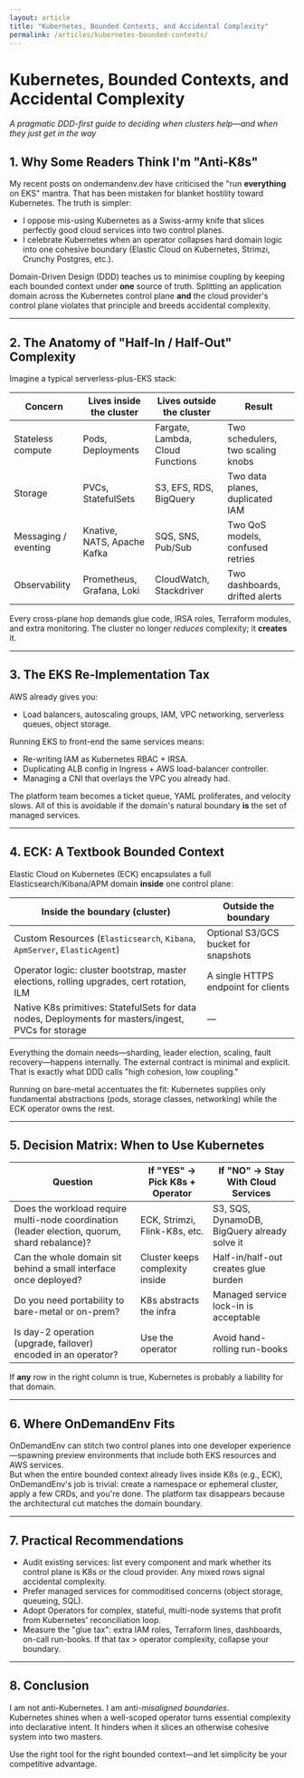 ```yaml
---
layout: article
title: "Kubernetes, Bounded Contexts, and Accidental Complexity"
permalink: /articles/kubernetes-bounded-contexts/
---
```


# Kubernetes, Bounded Contexts, and Accidental Complexity  
_A pragmatic DDD-first guide to deciding when clusters help—and when they just get in the way_

## 1. Why Some Readers Think I'm "Anti-K8s"

My recent posts on ondemandenv.dev have criticised the "run **everything** on EKS" mantra. That has been mistaken for blanket hostility toward Kubernetes. The truth is simpler:  

-  I oppose mis-using Kubernetes as a Swiss-army knife that slices perfectly good cloud services into two control planes.  
-  I celebrate Kubernetes when an operator collapses hard domain logic into one cohesive boundary (Elastic Cloud on Kubernetes, Strimzi, Crunchy Postgres, etc.).  

Domain-Driven Design (DDD) teaches us to minimise coupling by keeping each bounded context under **one** source of truth. Splitting an application domain across the Kubernetes control plane **and** the cloud provider's control plane violates that principle and breeds accidental complexity.

---

## 2. The Anatomy of "Half-In / Half-Out" Complexity

Imagine a typical serverless-plus-EKS stack:

| Concern | Lives inside the cluster | Lives outside the cluster | Result |
|---------|-------------------------|---------------------------|--------|
| Stateless compute | Pods, Deployments | Fargate, Lambda, Cloud Functions | Two schedulers, two scaling knobs |
| Storage | PVCs, StatefulSets | S3, EFS, RDS, BigQuery | Two data planes, duplicated IAM |
| Messaging / eventing | Knative, NATS, Apache Kafka | SQS, SNS, Pub/Sub | Two QoS models, confused retries |
| Observability | Prometheus, Grafana, Loki | CloudWatch, Stackdriver | Two dashboards, drifted alerts |

Every cross-plane hop demands glue code, IRSA roles, Terraform modules, and extra monitoring. The cluster no longer _reduces_ complexity; it **creates** it.

---

## 3. The EKS Re-Implementation Tax

AWS already gives you:  

-  Load balancers, autoscaling groups, IAM, VPC networking, serverless queues, object storage.  

Running EKS to front-end the same services means:

* Re-writing IAM as Kubernetes RBAC + IRSA.  
* Duplicating ALB config in Ingress + AWS load-balancer controller.  
* Managing a CNI that overlays the VPC you already had.  

The platform team becomes a ticket queue, YAML proliferates, and velocity slows. All of this is avoidable if the domain's natural boundary **is** the set of managed services.

---

## 4. ECK: A Textbook Bounded Context

Elastic Cloud on Kubernetes (ECK) encapsulates a full Elasticsearch/Kibana/APM domain **inside** one control plane:

| Inside the boundary (cluster) | Outside the boundary |
|-------------------------------|----------------------|
| Custom Resources (`Elasticsearch`, `Kibana`, `ApmServer`, `ElasticAgent`) | Optional S3/GCS bucket for snapshots |
| Operator logic: cluster bootstrap, master elections, rolling upgrades, cert rotation, ILM | A single HTTPS endpoint for clients |
| Native K8s primitives: StatefulSets for data nodes, Deployments for masters/ingest, PVCs for storage | — |

Everything the domain needs—sharding, leader election, scaling, fault recovery—happens internally. The external contract is minimal and explicit. That is exactly what DDD calls "high cohesion, low coupling."

Running on bare-metal accentuates the fit: Kubernetes supplies only fundamental abstractions (pods, storage classes, networking) while the ECK operator owns the rest.

---

## 5. Decision Matrix: When to Use Kubernetes

| Question | If "YES" → Pick K8s + Operator | If "NO" → Stay With Cloud Services |
|----------|--------------------------------|------------------------------------|
| Does the workload require multi-node coordination (leader election, quorum, shard rebalance)? | ECK, Strimzi, Flink-K8s, etc. | S3, SQS, DynamoDB, BigQuery already solve it |
| Can the whole domain sit behind a small interface once deployed? | Cluster keeps complexity inside | Half-in/half-out creates glue burden |
| Do you need portability to bare-metal or on-prem? | K8s abstracts the infra | Managed service lock-in is acceptable |
| Is day-2 operation (upgrade, failover) encoded in an operator? | Use the operator | Avoid hand-rolling run-books |

If **any** row in the right column is true, Kubernetes is probably a liability for that domain.

---

## 6. Where OnDemandEnv Fits

OnDemandEnv can stitch two control planes into one developer experience—spawning preview environments that include both EKS resources and AWS services.  
But when the entire bounded context already lives inside K8s (e.g., ECK), OnDemandEnv's job is trivial: create a namespace or ephemeral cluster, apply a few CRDs, and you're done. The platform tax disappears because the architectural cut matches the domain boundary.

---

## 7. Practical Recommendations

* Audit existing services: list every component and mark whether its control plane is K8s or the cloud provider. Any mixed rows signal accidental complexity.  
* Prefer managed services for commoditised concerns (object storage, queueing, SQL).  
* Adopt Operators for complex, stateful, multi-node systems that profit from Kubernetes' reconciliation loop.  
* Measure the "glue tax": extra IAM roles, Terraform lines, dashboards, on-call run-books. If that tax > operator complexity, collapse your boundary.

---

## 8. Conclusion

I am not anti-Kubernetes. I am anti-_misaligned boundaries_.  
Kubernetes shines when a well-scoped operator turns essential complexity into declarative intent. It hinders when it slices an otherwise cohesive system into two masters.

Use the right tool for the right bounded context—and let simplicity be your competitive advantage. 